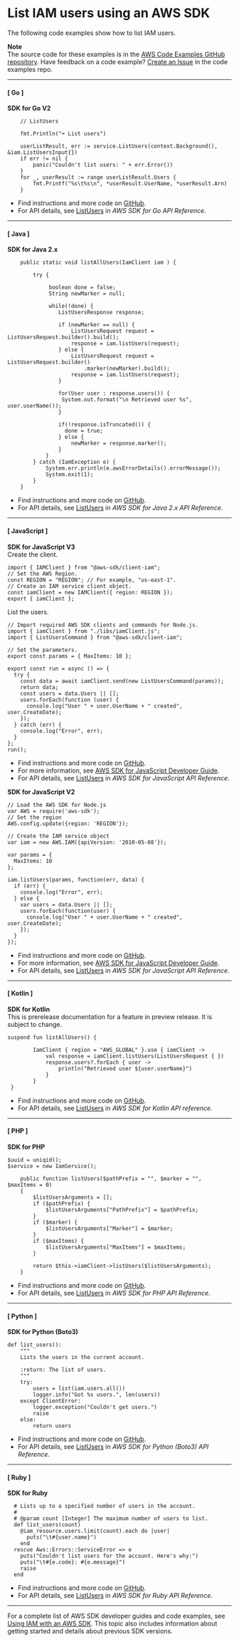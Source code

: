 # List IAM users using an AWS SDK<a name="example_iam_ListUsers_section"></a>

The following code examples show how to list IAM users\.

**Note**  
The source code for these examples is in the [AWS Code Examples GitHub repository](https://github.com/awsdocs/aws-doc-sdk-examples)\. Have feedback on a code example? [Create an Issue](https://github.com/awsdocs/aws-doc-sdk-examples/issues/new/choose) in the code examples repo\. 

------
#### [ Go ]

**SDK for Go V2**  
  

```
	// ListUsers

	fmt.Println("➡️ List users")

	userListResult, err := service.ListUsers(context.Background(), &iam.ListUsersInput{})
	if err != nil {
		panic("Couldn't list users: " + err.Error())
	}
	for _, userResult := range userListResult.Users {
		fmt.Printf("%s\t%s\n", *userResult.UserName, *userResult.Arn)
	}
```
+  Find instructions and more code on [GitHub](https://github.com/awsdocs/aws-doc-sdk-examples/tree/main/gov2/iam#code-examples)\. 
+  For API details, see [ListUsers](https://pkg.go.dev/github.com/aws/aws-sdk-go-v2/service/iam#Client.ListUsers) in *AWS SDK for Go API Reference*\. 

------
#### [ Java ]

**SDK for Java 2\.x**  
  

```
    public static void listAllUsers(IamClient iam ) {

        try {

             boolean done = false;
             String newMarker = null;

             while(!done) {
                ListUsersResponse response;

                if (newMarker == null) {
                    ListUsersRequest request = ListUsersRequest.builder().build();
                    response = iam.listUsers(request);
                } else {
                    ListUsersRequest request = ListUsersRequest.builder()
                        .marker(newMarker).build();
                    response = iam.listUsers(request);
                }

                for(User user : response.users()) {
                 System.out.format("\n Retrieved user %s", user.userName());
                }

                if(!response.isTruncated()) {
                  done = true;
                } else {
                    newMarker = response.marker();
                }
            }
        } catch (IamException e) {
            System.err.println(e.awsErrorDetails().errorMessage());
            System.exit(1);
        }
    }
```
+  Find instructions and more code on [GitHub](https://github.com/awsdocs/aws-doc-sdk-examples/tree/main/javav2/example_code/iam#readme)\. 
+  For API details, see [ListUsers](https://docs.aws.amazon.com/goto/SdkForJavaV2/iam-2010-05-08/ListUsers) in *AWS SDK for Java 2\.x API Reference*\. 

------
#### [ JavaScript ]

**SDK for JavaScript V3**  
Create the client\.  

```
import { IAMClient } from "@aws-sdk/client-iam";
// Set the AWS Region.
const REGION = "REGION"; // For example, "us-east-1".
// Create an IAM service client object.
const iamClient = new IAMClient({ region: REGION });
export { iamClient };
```
List the users\.  

```
// Import required AWS SDK clients and commands for Node.js.
import { iamClient } from "./libs/iamClient.js";
import { ListUsersCommand } from "@aws-sdk/client-iam";

// Set the parameters.
export const params = { MaxItems: 10 };

export const run = async () => {
  try {
    const data = await iamClient.send(new ListUsersCommand(params));
    return data;
    const users = data.Users || [];
    users.forEach(function (user) {
      console.log("User " + user.UserName + " created", user.CreateDate);
    });
  } catch (err) {
    console.log("Error", err);
  }
};
run();
```
+  Find instructions and more code on [GitHub](https://github.com/awsdocs/aws-doc-sdk-examples/tree/main/javascriptv3/example_code/iam#code-examples)\. 
+  For more information, see [AWS SDK for JavaScript Developer Guide](https://docs.aws.amazon.com/sdk-for-javascript/v3/developer-guide/iam-examples-managing-users.html#iam-examples-managing-users-listing-users)\. 
+  For API details, see [ListUsers](https://docs.aws.amazon.com/AWSJavaScriptSDK/v3/latest/clients/client-iam/classes/listuserscommand.html) in *AWS SDK for JavaScript API Reference*\. 

**SDK for JavaScript V2**  
  

```
// Load the AWS SDK for Node.js
var AWS = require('aws-sdk');
// Set the region 
AWS.config.update({region: 'REGION'});

// Create the IAM service object
var iam = new AWS.IAM({apiVersion: '2010-05-08'});

var params = {
  MaxItems: 10
};

iam.listUsers(params, function(err, data) {
  if (err) {
    console.log("Error", err);
  } else {
    var users = data.Users || [];
    users.forEach(function(user) {
      console.log("User " + user.UserName + " created", user.CreateDate);
    });
  }
});
```
+  Find instructions and more code on [GitHub](https://github.com/awsdocs/aws-doc-sdk-examples/tree/main/javascript/example_code/iam#code-examples)\. 
+  For more information, see [AWS SDK for JavaScript Developer Guide](https://docs.aws.amazon.com/sdk-for-javascript/v2/developer-guide/iam-examples-managing-users.html#iam-examples-managing-users-listing-users)\. 
+  For API details, see [ListUsers](https://docs.aws.amazon.com/goto/AWSJavaScriptSDK/iam-2010-05-08/ListUsers) in *AWS SDK for JavaScript API Reference*\. 

------
#### [ Kotlin ]

**SDK for Kotlin**  
This is prerelease documentation for a feature in preview release\. It is subject to change\.
  

```
suspend fun listAllUsers() {

        IamClient { region = "AWS_GLOBAL" }.use { iamClient ->
            val response = iamClient.listUsers(ListUsersRequest { })
            response.users?.forEach { user ->
                println("Retrieved user ${user.userName}")
            }
        }
 }
```
+  Find instructions and more code on [GitHub](https://github.com/awsdocs/aws-doc-sdk-examples/tree/main/kotlin/services/iam#code-examples)\. 
+  For API details, see [ListUsers](https://github.com/awslabs/aws-sdk-kotlin#generating-api-documentation) in *AWS SDK for Kotlin API reference*\. 

------
#### [ PHP ]

**SDK for PHP**  
  

```
$uuid = uniqid();
$service = new IamService();

    public function listUsers($pathPrefix = "", $marker = "", $maxItems = 0)
    {
        $listUsersArguments = [];
        if ($pathPrefix) {
            $listUsersArguments["PathPrefix"] = $pathPrefix;
        }
        if ($marker) {
            $listUsersArguments["Marker"] = $marker;
        }
        if ($maxItems) {
            $listUsersArguments["MaxItems"] = $maxItems;
        }

        return $this->iamClient->listUsers($listUsersArguments);
    }
```
+  Find instructions and more code on [GitHub](https://github.com/awsdocs/aws-doc-sdk-examples/tree/main/php/example_code/iam/iam_basics#code-examples)\. 
+  For API details, see [ListUsers](https://docs.aws.amazon.com/goto/SdkForPHPV3/iam-2010-05-08/ListUsers) in *AWS SDK for PHP API Reference*\. 

------
#### [ Python ]

**SDK for Python \(Boto3\)**  
  

```
def list_users():
    """
    Lists the users in the current account.

    :return: The list of users.
    """
    try:
        users = list(iam.users.all())
        logger.info("Got %s users.", len(users))
    except ClientError:
        logger.exception("Couldn't get users.")
        raise
    else:
        return users
```
+  Find instructions and more code on [GitHub](https://github.com/awsdocs/aws-doc-sdk-examples/tree/main/python/example_code/iam/iam_basics#code-examples)\. 
+  For API details, see [ListUsers](https://docs.aws.amazon.com/goto/boto3/iam-2010-05-08/ListUsers) in *AWS SDK for Python \(Boto3\) API Reference*\. 

------
#### [ Ruby ]

**SDK for Ruby**  
  

```
  # Lists up to a specified number of users in the account.
  #
  # @param count [Integer] The maximum number of users to list.
  def list_users(count)
    @iam_resource.users.limit(count).each do |user|
      puts("\t#{user.name}")
    end
  rescue Aws::Errors::ServiceError => e
    puts("Couldn't list users for the account. Here's why:")
    puts("\t#{e.code}: #{e.message}")
    raise
  end
```
+  Find instructions and more code on [GitHub](https://github.com/awsdocs/aws-doc-sdk-examples/tree/main/ruby/example_code/iam#code-examples)\. 
+  For API details, see [ListUsers](https://docs.aws.amazon.com/goto/SdkForRubyV3/iam-2010-05-08/ListUsers) in *AWS SDK for Ruby API Reference*\. 

------

For a complete list of AWS SDK developer guides and code examples, see [Using IAM with an AWS SDK](sdk-general-information-section.md)\. This topic also includes information about getting started and details about previous SDK versions\.